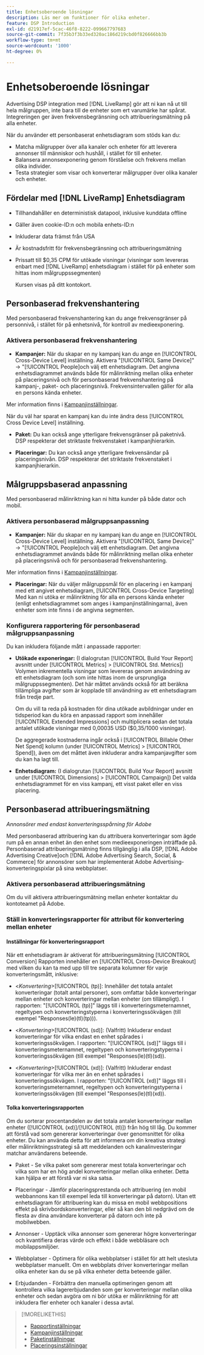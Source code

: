 ```yaml
---
title: Enhetsoberoende lösningar
description: Läs mer om funktioner för olika enheter.
feature: DSP Introduction
exl-id: d21917ef-5cac-46f8-8222-099667797683
source-git-commit: 7f35b3f3b33ed320ac186d219cbd0f826666bb3b
workflow-type: tm+mt
source-wordcount: '1000'
ht-degree: 0%

---
```


# Enhetsoberoende lösningar

Advertising DSP integration med [!DNL LiveRamp] gör att ni kan nå ut till hela målgruppen, inte bara till de enheter som ert varumärke har spårat. Integreringen ger även frekvensbegränsning och attribueringsmätning på alla enheter.

När du använder ett personbaserat enhetsdiagram som stöds kan du:

* Matcha målgrupper över alla kanaler och enheter för att leverera annonser till människor och hushåll, i stället för till enheter.
* Balansera annonsexponering genom förståelse och frekvens mellan olika individer.
* Testa strategier som visar och konverterar målgrupper över olika kanaler och enheter.

## Fördelar med [!DNL LiveRamp] Enhetsdiagram

* Tillhandahåller en deterministisk datapool, inklusive kunddata offline

* Gäller även cookie-ID:n och mobila enhets-ID:n

* Inkluderar data främst från USA

* Är kostnadsfritt för frekvensbegränsning och attribueringsmätning

* Prissatt till $0,35 CPM för utökade visningar (visningar som levereras enbart med [!DNL LiveRamp] enhetsdiagram i stället för på enheter som hittas inom målgruppssegmenten)

   Kursen visas på ditt kontokort.

## Personbaserad frekvenshantering

Med personbaserad frekvenshantering kan du ange frekvensgränser på personnivå, i stället för på enhetsnivå, för kontroll av medieexponering.

### Aktivera personbaserad frekvenshantering

* **Kampanjer:** När du skapar en ny kampanj kan du ange en [!UICONTROL Cross-Device Level] inställning. Aktivera &quot;[!UICONTROL Same Device]&quot; -> &quot;[!UICONTROL People]och välj ett enhetsdiagram. Det angivna enhetsdiagrammet används både för målinriktning mellan olika enheter på placeringsnivå och för personbaserad frekvenshantering på kampanj-, paket- och placeringsnivå. Frekvensintervallen gäller för alla en persons kända enheter.

Mer information finns i [Kampanjinställningar](/help/dsp/campaign-management/campaigns/campaign-settings.md).

När du väl har sparat en kampanj kan du inte ändra dess [!UICONTROL Cross Device Level] inställning.

* **Paket:**  Du kan också ange ytterligare frekvensgränser på paketnivå. DSP respekterar det striktaste frekvenstaket i kampanjhierarkin.

* **Placeringar:** Du kan också ange ytterligare frekvensändar på placeringsnivån. DSP respekterar det striktaste frekvenstaket i kampanjhierarkin.

## Målgruppsbaserad anpassning

Med personbaserad målinriktning kan ni hitta kunder på både dator och mobil.

### Aktivera personbaserad målgruppsanpassning

* **Kampanjer:** När du skapar en ny kampanj kan du ange en [!UICONTROL Cross-Device Level] inställning. Aktivera &quot;[!UICONTROL Same Device]&quot; -> &quot;[!UICONTROL People]och välj ett enhetsdiagram. Det angivna enhetsdiagrammet används både för målinriktning mellan olika enheter på placeringsnivå och för personbaserad frekvenshantering.

Mer information finns i [Kampanjinställningar](/help/dsp/campaign-management/campaigns/campaign-settings.md).

* **Placeringar:** När du väljer målgruppsmål för en placering i en kampanj med ett angivet enhetsdiagram, [!UICONTROL Cross-Device Targeting] Med kan ni utöka er målinriktning för alla en persons kända enheter (enligt enhetsdiagrammet som anges i kampanjinställningarna), även enheter som inte finns i de angivna segmenten.

### Konfigurera rapportering för personbaserad målgruppsanpassning

Du kan inkludera följande mått i anpassade rapporter:

* **Utökade exponeringar:** (I dialogrutan [!UICONTROL Build Your Report] avsnitt under [!UICONTROL Metrics] > [!UICONTROL Std. Metrics]) Volymen inkrementella visningar som levereras genom användning av ett enhetsdiagram (och som inte hittas inom de ursprungliga målgruppssegmenten). Det här måttet används också för att beräkna tillämpliga avgifter som är kopplade till användning av ett enhetsdiagram från tredje part.

   Om du vill ta reda på kostnaden för dina utökade avbildningar under en tidsperiod kan du köra en anpassad rapport som innehåller [!UICONTROL Extended Impressions] och multiplicera sedan det totala antalet utökade visningar med 0,00035 USD ($0,35/1000 visningar).

   De aggregerade kostnaderna ingår också i [!UICONTROL Billable Other Net Spend] kolumn (under [!UICONTROL Metrics] > [!UICONTROL Spend]), även om det måttet även inkluderar andra kampanjavgifter som du kan ha lagt till.

* **Enhetsdiagram:** (I dialogrutan [!UICONTROL Build Your Report] avsnitt under [!UICONTROL Dimensions] > [!UICONTROL Campaign]) Det valda enhetsdiagrammet för en viss kampanj, ett visst paket eller en viss placering.

## Personbaserad attribueringsmätning

*Annonsörer med endast konverteringsspårning för Adobe*

Med personbaserad attribuering kan du attribuera konverteringar som ägde rum på en annan enhet än den enhet som medieexponeringen inträffade på. Personbaserad attribueringsmätning finns tillgänglig i alla DSP, [!DNL Adobe Advertising Creative]och [!DNL Adobe Advertising Search, Social, & Commerce] för annonsörer som har implementerat Adobe Advertising-konverteringspixlar på sina webbplatser.

### Aktivera personbaserad attribueringsmätning

Om du vill aktivera attribueringsmätning mellan enheter kontaktar du kontoteamet på Adobe.

### Ställ in konverteringsrapporter för attribut för konvertering mellan enheter

#### Inställningar för konverteringsrapport

När ett enhetsdiagram är aktiverat för attribueringsmätning [!UICONTROL Conversion] Rapporten innehåller en [!UICONTROL Cross-Device Breakout] med vilken du kan ta med upp till tre separata kolumner för varje konverteringsmått, inklusive:

* &lt;*Konvertering*>[!UICONTROL (tp)]: Innehåller det totala antalet konverteringar (totalt antal personer), som omfattar både konverteringar mellan enheter och konverteringar mellan enheter (om tillämpligt). I rapporten: &quot;[!UICONTROL (tp)]&quot; läggs till i konverteringsmeternamnet, regeltypen och konverteringstyperna i konverteringssökvägen (till exempel &quot;Responses(le)(tl)(tp))).

* &lt;*Konvertering*>[!UICONTROL (sd)]: (Valfritt) Inkluderar endast konverteringar för vilka endast en enhet spårades i konverteringssökvägen. I rapporten: &quot;[!UICONTROL (sd)]&quot; läggs till i konverteringsmeternamnet, regeltypen och konverteringstyperna i konverteringssökvägen (till exempel &quot;Responses(le)(tl)(sd)).

* &lt;*Konvertering*>[!UICONTROL (xd)]: (Valfritt) Inkluderar endast konverteringar för vilka mer än en enhet spårades i konverteringssökvägen. I rapporten: &quot;[!UICONTROL (xd)]&quot; läggs till i konverteringsmeternamnet, regeltypen och konverteringstyperna i konverteringssökvägen (till exempel &quot;Responses(le)(tl)(xd)).

#### Tolka konverteringsrapporten

Om du sorterar procentandelen av det totala antalet konverteringar mellan enheter ([!UICONTROL (xd)]/[!UICONTROL (tl)]) från hög till låg. Du kommer att förstå vad som genererar konverteringar över genomsnittet för olika enheter. Du kan använda detta för att informera om din kreativa strategi eller målinriktningsstrategi så att meddelanden och kanalinvesteringar matchar användarens beteende.

* Paket - Se vilka paket som genererar mest totala konverteringar och vilka som har en hög andel konverteringar mellan olika enheter. Detta kan hjälpa er att förstå var ni ska satsa.

* Placeringar - Jämför placeringsprestanda och attribuering (en mobil webbannons kan till exempel leda till konverteringar på datorn). Utan ett enhetsdiagram för attribuering kan du missa en mobil webbpositions effekt på skrivbordskonverteringar, eller så kan den bli nedgrävd om de flesta av dina användare konverterar på datorn och inte på mobilwebben.

* Annonser - Upptäck vilka annonser som genererar högre konverteringar och kvantifiera deras värde och effekt i både webbläsare och mobilappsmiljöer.

* Webbplatser - Optimera för olika webbplatser i stället för att helt utesluta webbplatser manuellt. Om en webbplats driver konverteringar mellan olika enheter kan du se på vilka enheter detta beteende gäller.

* Erbjudanden - Förbättra den manuella optimeringen genom att kontrollera vilka lagererbjudanden som ger konverteringar mellan olika enheter och sedan avgöra om ni bör utöka er målinriktning för att inkludera fler enheter och kanaler i dessa avtal.

>[!MORELIKETHIS]
>
>* [Rapportinställningar](/help/dsp/reports/report-settings.md)
>* [Kampanjinställningar](/help/dsp/campaign-management/campaigns/campaign-settings.md)
>* [Paketinställningar](/help/dsp/campaign-management/packages/package-settings.md)
>* [Placeringsinställningar](/help/dsp/campaign-management/placements/placement-settings.md)

